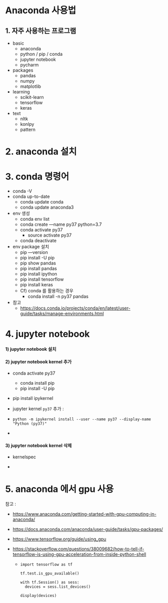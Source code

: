 

# Anaconda 사용법



## 1. 자주 사용하는 프로그램

- basic
  - anaconda
  - python / pip / conda
  - jupyter notebook
  - pycharm
- packages
  - pandas
  - numpy
  - matplotlib
- learning
  - scikit-learn
  - tensorflow
  - keras
- text
  - nltk
  - konlpy
  - pattern



# 2. anaconda 설치









# 3. conda 명령어

- conda -V
- conda up-to-date
  - conda update conda
  - conda update anaconda3
- env  생성
  - conda env list
  - conda create —name py37 python=3.7
  - conda activate py37
    - source activate py37
  - conda deactivate
- env package 설치
  - pip —version
  - pip install -U pip
  - pip show pandas
  - pip install pandas
  - pip install ipython
  - pip install tensorflow
  - pip install keras
  - Cf) conda 를 활용하는 경우
    - conda install -n py37 pandas
- 참고
  - https://docs.conda.io/projects/conda/en/latest/user-guide/tasks/manage-environments.html



# 4. jupyter notebook



####  1) jupyter notebook 설치





#### 2) jupyter notebook kernel 추가

- conda activate py37

  - conda install pip
  - pip install -U pip

- pip install ipykernel

- jupyter kernel `py37` 추가  : 

- ```
  python -m ipykernel install --user --name py37 --display-name "Python (py37)"
  ```

- 

#### 3) jupyter notebook kernel 삭제

- kernelspec

- 



# 5. anaconda 에서 gpu 사용

참고 : 

- https://www.anaconda.com/getting-started-with-gpu-computing-in-anaconda/

- https://docs.anaconda.com/anaconda/user-guide/tasks/gpu-packages/

- https://www.tensorflow.org/guide/using_gpu

- https://stackoverflow.com/questions/38009682/how-to-tell-if-tensorflow-is-using-gpu-acceleration-from-inside-python-shell

  - ```
    import tensorflow as tf
    
    tf.test.is_gpu_available()  
    
    with tf.Session() as sess:
      devices = sess.list_devices()
    
    display(devices)
    ```

    

